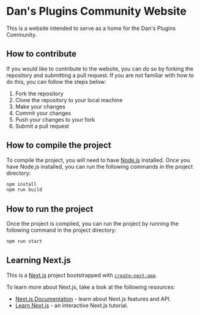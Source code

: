 # Dan's Plugins Community Website
This is a website intended to serve as a home for the Dan's Plugins Community.

## How to contribute
If you would like to contribute to the website, you can do so by forking the repository and submitting a pull request. If you are not familiar with how to do this, you can follow the steps below:
1. Fork the repository
2. Clone the repository to your local machine
3. Make your changes
4. Commit your changes
5. Push your changes to your fork
6. Submit a pull request

## How to compile the project
To compile the project, you will need to have [Node.js](https://nodejs.org/en/) installed. Once you have Node.js installed, you can run the following commands in the project directory:

```bash
npm install
npm run build
```
## How to run the project
Once the project is compiled, you can run the project by running the following command in the project directory:

```bash
npm run start
```

## Learning Next.js
This is a [Next.js](https://nextjs.org/) project bootstrapped with [`create-next-app`](https://github.com/vercel/next.js/tree/canary/packages/create-next-app).

To learn more about Next.js, take a look at the following resources:

- [Next.js Documentation](https://nextjs.org/docs) - learn about Next.js features and API.
- [Learn Next.js](https://nextjs.org/learn) - an interactive Next.js tutorial.
